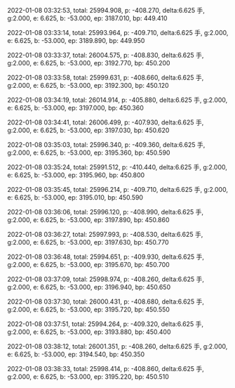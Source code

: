 2022-01-08 03:32:53, total: 25994.908, p: -408.270, delta:6.625 手, g:2.000, e: 6.625, b: -53.000, ep: 3187.010, bp: 449.410

2022-01-08 03:33:14, total: 25993.964, p: -409.710, delta:6.625 手, g:2.000, e: 6.625, b: -53.000, ep: 3189.890, bp: 449.950

2022-01-08 03:33:37, total: 26004.575, p: -408.830, delta:6.625 手, g:2.000, e: 6.625, b: -53.000, ep: 3192.770, bp: 450.200

2022-01-08 03:33:58, total: 25999.631, p: -408.660, delta:6.625 手, g:2.000, e: 6.625, b: -53.000, ep: 3192.300, bp: 450.120

2022-01-08 03:34:19, total: 26014.914, p: -405.880, delta:6.625 手, g:2.000, e: 6.625, b: -53.000, ep: 3197.000, bp: 450.360

2022-01-08 03:34:41, total: 26006.499, p: -407.930, delta:6.625 手, g:2.000, e: 6.625, b: -53.000, ep: 3197.030, bp: 450.620

2022-01-08 03:35:03, total: 25996.340, p: -409.360, delta:6.625 手, g:2.000, e: 6.625, b: -53.000, ep: 3195.360, bp: 450.590

2022-01-08 03:35:24, total: 25991.512, p: -410.440, delta:6.625 手, g:2.000, e: 6.625, b: -53.000, ep: 3195.960, bp: 450.800

2022-01-08 03:35:45, total: 25996.214, p: -409.710, delta:6.625 手, g:2.000, e: 6.625, b: -53.000, ep: 3195.010, bp: 450.590

2022-01-08 03:36:06, total: 25996.120, p: -408.990, delta:6.625 手, g:2.000, e: 6.625, b: -53.000, ep: 3197.890, bp: 450.860

2022-01-08 03:36:27, total: 25997.993, p: -408.530, delta:6.625 手, g:2.000, e: 6.625, b: -53.000, ep: 3197.630, bp: 450.770

2022-01-08 03:36:48, total: 25994.651, p: -409.930, delta:6.625 手, g:2.000, e: 6.625, b: -53.000, ep: 3195.670, bp: 450.700

2022-01-08 03:37:09, total: 25998.974, p: -408.260, delta:6.625 手, g:2.000, e: 6.625, b: -53.000, ep: 3196.940, bp: 450.650

2022-01-08 03:37:30, total: 26000.431, p: -408.680, delta:6.625 手, g:2.000, e: 6.625, b: -53.000, ep: 3195.720, bp: 450.550

2022-01-08 03:37:51, total: 25994.264, p: -409.320, delta:6.625 手, g:2.000, e: 6.625, b: -53.000, ep: 3193.880, bp: 450.400

2022-01-08 03:38:12, total: 26001.351, p: -408.260, delta:6.625 手, g:2.000, e: 6.625, b: -53.000, ep: 3194.540, bp: 450.350

2022-01-08 03:38:33, total: 25998.414, p: -408.860, delta:6.625 手, g:2.000, e: 6.625, b: -53.000, ep: 3195.220, bp: 450.510